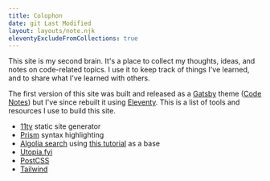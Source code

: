 ```yaml
---
title: Colophon
date: git Last Modified
layout: layouts/note.njk
eleventyExcludeFromCollections: true
---
```


This site is my second brain. It's a place to collect my thoughts, ideas, and notes on code-related topics. I use it to keep track of things I've learned, and to share what I've learned with others.

The first version of this site was built and released as a [Gatsby](https://gatsbyjs.com) theme ([Code Notes](https://github.com/mrmartineau/gatsby-theme-code-notes)) but I've since rebuilt it using [Eleventy](https://www.11ty.dev). This is a list of tools and resources I use to build this site.

- [11ty](https://www.11ty.dev) static site generator
- [Prism](https://prismjs.com) syntax highlighting
- [Algolia search](https://algolia.com) using [this tutorial](https://www.raymondcamden.com/2020/06/24/adding-algolia-search-to-eleventy-and-netlify) as a base
- [Utopia.fyi](https://utopia.fyi)
- [PostCSS](https://postcss.org)
- [Tailwind](https://tailwindcss.com)
